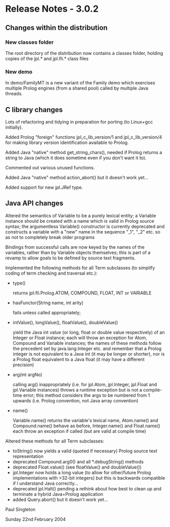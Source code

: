 # Release Notes - 3.0.2

## Changes within the distribution

### New classes folder

The root directory of the distribution now contains a classes folder, holding copies of the jpl.* and jpl.fli.* class files

### New demo

In demo/FamilyMT is a new variant of the Family demo which exercises multiple Prolog engines (from a  shared pool)
called by multiple Java threads.

## C library changes

Lots of refactoring and tidying in preparation for porting (to Linux+gcc initially).

Added Prolog "foreign" functions jpl_c_lib_version/1 and jpl_c_lib_version/4 for making library version identification
available to Prolog.

Added Java "native" method get_string_chars(), needed if Prolog returns a string to Java
(which it does sometime even if you don't want it to).

Commented out various unused functions.

Added Java "native" method action_abort() but it doesn't work yet...

Added support for new jpl.JRef type.

## Java API changes

Altered the semantics of Variable to be a purely lexical entity; a Variable instance should be created with a name
which is valid in Prolog source syntax;
the argumentless Variable() constructor is currently deprecated and constructs a variable with a "new" name
in the sequence "_1", "_2" etc. so as not to completely break older programs

Bindings from successful calls are now keyed by the names of the variables, rather than by Variable objects themselves;
this is part of a revamp to allow goals to be defined by source text fragments.

Implemented the following methods for all Term subclasses (to simplify coding of term checking and traversal etc.):

* type()

  returns jpl.fli.Prolog.ATOM, COMPOUND, FLOAT, INT or VARIABLE
 
* hasFunctor(String name, int arity)
 
  fails unless called appropriately;
  
* intValue(), longValue(), floatValue(), doubleValue()
  
  yield the Java int value (or long, float or double value respectively) of an Integer or Float instance;
  each will throw an exception for Atom, Compound and Variable instances;
  the names of these methods follow the precedent set by java.lang.Integer etc. and remember that a Prolog integer
  is not equivalent to a Java int (it may be longer or shorter), nor is a Prolog float equivalent to a Java float
  (it may have a different precision)
 
* arg(int argNo)
 
  calling arg() inappropriately (i.e. for jpl.Atom, jpl.Integer, jpl.Float and jpl.Variable instances)
  throws a runtime exception but is not a compile-time error;
  this method considers the args to be numbered from 1 upwards (i.e. Prolog convention, not Java array convention)
 
* name()

  Variable.name() returns the variable's lexical name, Atom.name() and Compound.name() behave as before,
  Integer.name() and Float.name() each throw an exception if called (but are valid at compile time)

Altered these methods for all Term subclasses:

* toString() now yields a valid (quoted if necessary) Prolog source text representation
* deprecated Compound.arg0() and all *.debugString() methods
* deprecated Float.value() (see floatValue() and doubleValue())
* jpl.Integer now holds a long value (to allow for other/future Prolog implementations with >32-bit integers) but this is backwards compatible if I understand Java correctly...
* deprecated jpl.Halt() pending a rethink about how best to clean up and terminate a hybrid Java+Prolog application
* added Query.abort() but it doesn't work yet...

Paul Singleton

Sunday 22nd February 2004
